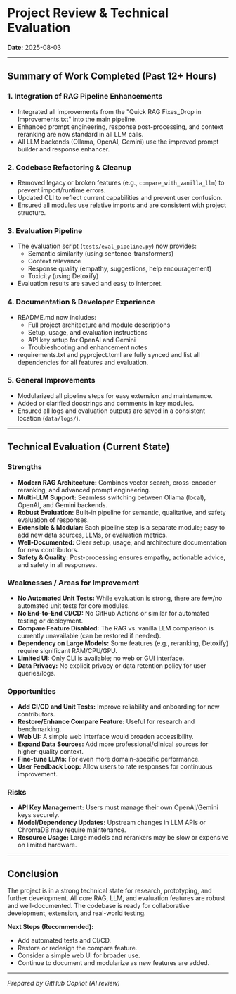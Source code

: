 # Project Review & Technical Evaluation

**Date:** 2025-08-03

---

## Summary of Work Completed (Past 12+ Hours)

### 1. **Integration of RAG Pipeline Enhancements**
- Integrated all improvements from the "Quick RAG Fixes_Drop in Improvements.txt" into the main pipeline.
- Enhanced prompt engineering, response post-processing, and context reranking are now standard in all LLM calls.
- All LLM backends (Ollama, OpenAI, Gemini) use the improved prompt builder and response enhancer.

### 2. **Codebase Refactoring & Cleanup**
- Removed legacy or broken features (e.g., `compare_with_vanilla_llm`) to prevent import/runtime errors.
- Updated CLI to reflect current capabilities and prevent user confusion.
- Ensured all modules use relative imports and are consistent with project structure.

### 3. **Evaluation Pipeline**
- The evaluation script (`tests/eval_pipeline.py`) now provides:
  - Semantic similarity (using sentence-transformers)
  - Context relevance
  - Response quality (empathy, suggestions, help encouragement)
  - Toxicity (using Detoxify)
- Evaluation results are saved and easy to interpret.

### 4. **Documentation & Developer Experience**
- README.md now includes:
  - Full project architecture and module descriptions
  - Setup, usage, and evaluation instructions
  - API key setup for OpenAI and Gemini
  - Troubleshooting and enhancement notes
- requirements.txt and pyproject.toml are fully synced and list all dependencies for all features and evaluation.

### 5. **General Improvements**
- Modularized all pipeline steps for easy extension and maintenance.
- Added or clarified docstrings and comments in key modules.
- Ensured all logs and evaluation outputs are saved in a consistent location (`data/logs/`).

---

## Technical Evaluation (Current State)

### Strengths
- **Modern RAG Architecture:** Combines vector search, cross-encoder reranking, and advanced prompt engineering.
- **Multi-LLM Support:** Seamless switching between Ollama (local), OpenAI, and Gemini backends.
- **Robust Evaluation:** Built-in pipeline for semantic, qualitative, and safety evaluation of responses.
- **Extensible & Modular:** Each pipeline step is a separate module; easy to add new data sources, LLMs, or evaluation metrics.
- **Well-Documented:** Clear setup, usage, and architecture documentation for new contributors.
- **Safety & Quality:** Post-processing ensures empathy, actionable advice, and safety in all responses.

### Weaknesses / Areas for Improvement
- **No Automated Unit Tests:** While evaluation is strong, there are few/no automated unit tests for core modules.
- **No End-to-End CI/CD:** No GitHub Actions or similar for automated testing or deployment.
- **Compare Feature Disabled:** The RAG vs. vanilla LLM comparison is currently unavailable (can be restored if needed).
- **Dependency on Large Models:** Some features (e.g., reranking, Detoxify) require significant RAM/CPU/GPU.
- **Limited UI:** Only CLI is available; no web or GUI interface.
- **Data Privacy:** No explicit privacy or data retention policy for user queries/logs.

### Opportunities
- **Add CI/CD and Unit Tests:** Improve reliability and onboarding for new contributors.
- **Restore/Enhance Compare Feature:** Useful for research and benchmarking.
- **Web UI:** A simple web interface would broaden accessibility.
- **Expand Data Sources:** Add more professional/clinical sources for higher-quality context.
- **Fine-tune LLMs:** For even more domain-specific performance.
- **User Feedback Loop:** Allow users to rate responses for continuous improvement.

### Risks
- **API Key Management:** Users must manage their own OpenAI/Gemini keys securely.
- **Model/Dependency Updates:** Upstream changes in LLM APIs or ChromaDB may require maintenance.
- **Resource Usage:** Large models and rerankers may be slow or expensive on limited hardware.

---

## Conclusion

The project is in a strong technical state for research, prototyping, and further development. All core RAG, LLM, and evaluation features are robust and well-documented. The codebase is ready for collaborative development, extension, and real-world testing.

**Next Steps (Recommended):**
- Add automated tests and CI/CD.
- Restore or redesign the compare feature.
- Consider a simple web UI for broader use.
- Continue to document and modularize as new features are added.

---

*Prepared by GitHub Copilot (AI review)*
